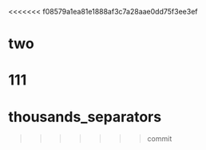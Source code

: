 <<<<<<< f08579a1ea81e1888af3c7a28aae0dd75f3ee3ef
# two
111
=======
# thousands_separators
>>>>>>> commit
